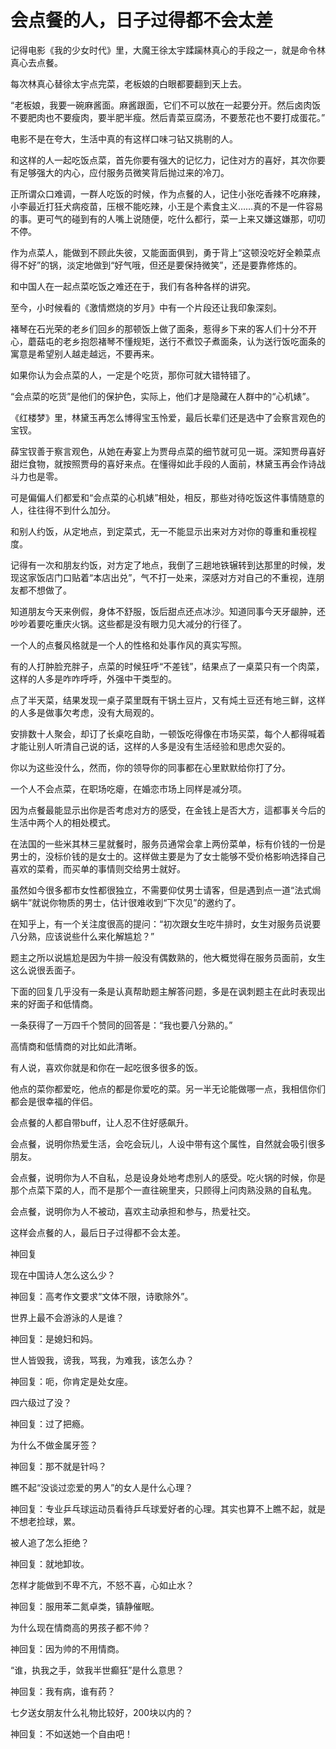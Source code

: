 # 会点餐的人，日子过得都不会太差

记得电影《我的少女时代》里，大魔王徐太宇蹂躏林真心的手段之一，就是命令林真心去点餐。 

每次林真心替徐太宇点完菜，老板娘的白眼都要翻到天上去。 

“老板娘，我要一碗麻酱面。麻酱跟面，它们不可以放在一起要分开。然后卤肉饭不要肥肉也不要瘦肉，要半肥半瘦。然后青菜豆腐汤，不要葱花也不要打成蛋花。” 

电影不是在夸大，生活中真的有这样口味刁钻又挑剔的人。 

和这样的人一起吃饭点菜，首先你要有强大的记忆力，记住对方的喜好，其次你要有足够强大的内心，应付服务员微笑背后抛过来的冷刀。 

正所谓众口难调，一群人吃饭的时候，作为点餐的人，记住小张吃香辣不吃麻辣，小李最近打狂犬病疫苗，压根不能吃辣，小王是个素食主义……真的不是一件容易的事。更可气的碰到有的人嘴上说随便，吃什么都行，菜一上来又嫌这嫌那，叨叨不停。 

作为点菜人，能做到不顾此失彼，又能面面俱到，勇于背上“这顿没吃好全赖菜点得不好”的锅，淡定地做到“好气哦，但还是要保持微笑”，还是要靠修炼的。 

和中国人在一起点菜吃饭之难还在于，我们有各种各样的讲究。 

至今，小时候看的《激情燃烧的岁月》中有一个片段还让我印象深刻。 

褚琴在石光荣的老乡们回乡的那顿饭上做了面条，惹得乡下来的客人们十分不开心，蘑菇屯的老乡抱怨褚琴不懂规矩，送行不煮饺子煮面条，认为送行饭吃面条的寓意是希望别人越走越远，不要再来。 

如果你认为会点菜的人，一定是个吃货，那你可就大错特错了。 

“会点菜的吃货”是他们的保护色，实际上，他们才是隐藏在人群中的“心机婊”。 

《红楼梦》里，林黛玉再怎么博得宝玉怜爱，最后长辈们还是选中了会察言观色的宝钗。 

薛宝钗善于察言观色，从她在寿宴上为贾母点菜的细节就可见一斑。深知贾母喜好甜烂食物，就按照贾母的喜好来点。在懂得如此手段的人面前，林黛玉再会作诗战斗力也是零。 

可是偏偏人们都爱和“会点菜的心机婊”相处，相反，那些对待吃饭这件事情随意的人，往往得不到什么加分。 

和别人约饭，从定地点，到定菜式，无一不能显示出来对方对你的尊重和重视程度。 

记得有一次和朋友约饭，对方定了地点，我倒了三趟地铁辗转到达那里的时候，发现这家饭店门口贴着“本店出兑”，气不打一处来，深感对方对自己的不重视，连朋友都不想做了。 

知道朋友今天来例假，身体不舒服，饭后甜点还点冰沙。知道同事今天牙龈肿，还吵吵着要吃重庆火锅。这些都是没有眼力见大减分的行径了。 

一个人的点餐风格就是一个人的性格和处事作风的真实写照。 

有的人打肿脸充胖子，点菜的时候狂呼“不差钱”，结果点了一桌菜只有一个肉菜，这样的人多是咋咋呼呼，外强中干类型的。 

点了半天菜，结果发现一桌子菜里既有干锅土豆片，又有炖土豆还有地三鲜，这样的人多是做事欠考虑，没有大局观的。 

安排数十人聚会，却订了长桌吃自助，一顿饭吃得像在市场买菜，每个人都得喊着才能让别人听清自己说的话，这样的人多是没有生活经验和思虑欠妥的。 

你以为这些没什么，然而，你的领导你的同事都在心里默默给你打了分。 

一个人不会点菜，在职场吃瘪，在婚恋市场上同样是减分项。 

因为点餐最能显示出你是否考虑对方的感受，在金钱上是否大方，這都事关今后的生活中两个人的相处模式。 

在法国的一些米其林三星就餐时，服务员通常会拿上两份菜单，标有价钱的一份是男士的，没标价钱的是女士的。这样做主要是为了女士能够不受价格影响选择自己喜欢的菜肴，而买单的事情则交给男士就好。 

虽然如今很多都市女性都很独立，不需要仰仗男士请客，但是遇到点一道“法式焗蜗牛”就说你物质的男士，估计很难收到“下次见”的邀约了。 

在知乎上，有一个关注度很高的提问：“初次跟女生吃牛排时，女生对服务员说要八分熟，应该说些什么来化解尴尬？” 

题主之所以说尴尬是因为牛排一般没有偶数熟的，他大概觉得在服务员面前，女生这么说很丢面子。 

下面的回复几乎没有一条是认真帮助题主解答问题，多是在讽刺题主在此时表现出来的好面子和低情商。 

一条获得了一万四千个赞同的回答是：“我也要八分熟的。” 

高情商和低情商的对比如此清晰。 

有人说，喜欢你就是和你在一起吃很多很多的饭。 

他点的菜你都爱吃，他点的都是你爱吃的菜。另一半无论能做哪一点，我相信你们都会是很幸福的伴侣。 

会点餐的人都自带buff，让人忍不住好感飙升。 

会点餐，说明你热爱生活，会吃会玩儿，人设中带有这个属性，自然就会吸引很多朋友。 

会点餐，说明你为人不自私，总是设身处地考虑别人的感受。吃火锅的时候，你是那个点菜下菜的人，而不是那个一直往碗里夹，只顾得上问肉熟没熟的自私鬼。 

会点餐，说明你为人不被动，喜欢主动承担和参与，热爱社交。 

这样会点餐的人，最后日子过得都不会太差。 

神回复 

现在中国诗人怎么这么少？ 

神回复：高考作文要求“文体不限，诗歌除外”。 

世界上最不会游泳的人是谁？ 

神回复：是媳妇和妈。 

世人皆毁我，谤我，骂我，为难我，该怎么办？ 

神回复：呃，你肯定是处女座。 

四六级过了没？ 

神回复：过了把瘾。 

为什么不做金属牙签？ 

神回复：那不就是针吗？ 

瞧不起“没谈过恋爱的男人”的女人是什么心理？ 

神回复：专业乒乓球运动员看待乒乓球爱好者的心理。其实也算不上瞧不起，就是不想老捡球，累。 

被人追了怎么拒绝？ 

神回复：就地卸妆。 

怎样才能做到不卑不亢，不怒不喜，心如止水？ 

神回复：服用苯二氮卓类，镇静催眠。 

为什么现在情商高的男孩子都不帅？ 

神回复：因为帅的不用情商。 

“谁，执我之手，敛我半世癫狂”是什么意思？ 

神回复：我有病，谁有药？ 

七夕送女朋友什么礼物比较好，200块以内的？ 

神回复：不如送她一个自由吧！